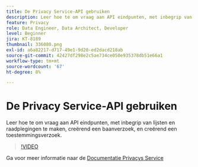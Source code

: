 ```yaml
---
title: De Privacy Service-API gebruiken
description: Leer hoe te om vraag aan API eindpunten, met inbegrip van lijsten en raadplegingen te maken, creërend een baanverzoek, en creërend een toestemmingsverzoek.
feature: Privacy
role: Data Engineer, Data Architect, Developer
level: Beginner
jira: KT-8189
thumbnail: 336080.png
exl-id: a6a82217-d717-49e1-9d20-ed2dacd218ab
source-git-commit: 42427df298e2c5ae734ce050e935378db51e66a1
workflow-type: tm+mt
source-wordcount: '67'
ht-degree: 8%

---
```



# De Privacy Service-API gebruiken

Leer hoe te om vraag aan API eindpunten, met inbegrip van lijsten en raadplegingen te maken, creërend een baanverzoek, en creërend een toestemmingsverzoek.

>[!VIDEO](https://video.tv.adobe.com/v/336080?quality=12&learn=on)

Ga voor meer informatie naar de [Documentatie Privacys Service](https://experienceleague.adobe.com/docs/experience-platform/privacy/home.html?lang=nl)